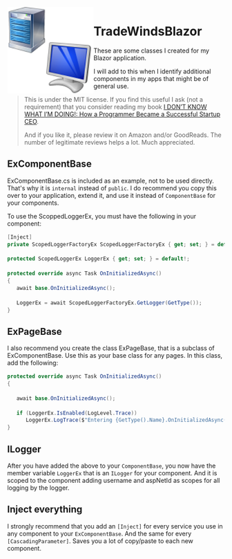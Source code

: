 <img align="left" width="200" src="server_client.png"/>

# TradeWindsBlazor

These are some classes I created for my Blazor application.

I will add to this when I identify additional components in my apps that might be of general use.

> This is under the MIT license. If you find this useful I ask (not a requirement) that you consider reading my book [I DON’T KNOW WHAT I’M DOING!: How a Programmer Became a Successful Startup CEO](https://a.co/d/bEpDlJR).
> 
> And if you like it, please review it on Amazon and/or GoodReads. The number of legitimate reviews helps a lot. Much appreciated.

## ExComponentBase

ExComponentBase.cs is included as an example, not to be used directly. That's why it is `internal` instead of `public`. I do recommend you copy this over to your application, extend it, and use it instead of `ComponentBase` for your components.

To use the ScoppedLoggerEx, you must have the following in your component:

```csharp
[Inject]
private ScopedLoggerFactoryEx ScopedLoggerFactoryEx { get; set; } = default!;

protected ScopedLoggerEx LoggerEx { get; set; } = default!;

protected override async Task OnInitializedAsync()
{
   await base.OnInitializedAsync();

   LoggerEx = await ScopedLoggerFactoryEx.GetLogger(GetType());
}
```

## ExPageBase

I also recommend you create the class ExPageBase, that is a subclass of ExComponentBase. Use this as your base class for any pages. In this class, add the following:

```csharp
protected override async Task OnInitializedAsync()
{

   await base.OnInitializedAsync();

   if (LoggerEx.IsEnabled(LogLevel.Trace))
      LoggerEx.LogTrace($"Entering {GetType().Name}.OnInitializedAsync(), IsPreRender={IsPreRender}");
}
```

## ILogger

After you have added the above to your `ComponentBase`, you now have the member variable `LoggerEx` that is an `ILogger` for your component. And it is scoped to the component adding username and aspNetId as scopes for all logging by the logger.

## Inject everything

I strongly recommend that you add an `[Inject]` for every service you use in any component to your `ExComponentBase`. And the same for every `[CascadingParameter]`. Saves you a lot of copy/paste to each new component.